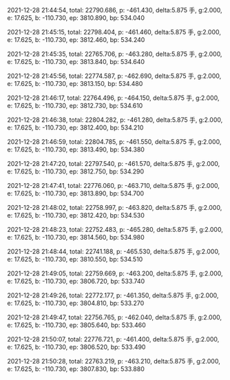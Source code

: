 2021-12-28 21:44:54, total: 22790.686, p: -461.430, delta:5.875 手, g:2.000, e: 17.625, b: -110.730, ep: 3810.890, bp: 534.040

2021-12-28 21:45:15, total: 22798.404, p: -461.460, delta:5.875 手, g:2.000, e: 17.625, b: -110.730, ep: 3812.460, bp: 534.240

2021-12-28 21:45:35, total: 22765.706, p: -463.280, delta:5.875 手, g:2.000, e: 17.625, b: -110.730, ep: 3813.840, bp: 534.640

2021-12-28 21:45:56, total: 22774.587, p: -462.690, delta:5.875 手, g:2.000, e: 17.625, b: -110.730, ep: 3813.150, bp: 534.480

2021-12-28 21:46:17, total: 22764.496, p: -464.150, delta:5.875 手, g:2.000, e: 17.625, b: -110.730, ep: 3812.730, bp: 534.610

2021-12-28 21:46:38, total: 22804.282, p: -461.280, delta:5.875 手, g:2.000, e: 17.625, b: -110.730, ep: 3812.400, bp: 534.210

2021-12-28 21:46:59, total: 22804.785, p: -461.550, delta:5.875 手, g:2.000, e: 17.625, b: -110.730, ep: 3813.490, bp: 534.380

2021-12-28 21:47:20, total: 22797.540, p: -461.570, delta:5.875 手, g:2.000, e: 17.625, b: -110.730, ep: 3812.750, bp: 534.290

2021-12-28 21:47:41, total: 22776.060, p: -463.710, delta:5.875 手, g:2.000, e: 17.625, b: -110.730, ep: 3813.890, bp: 534.700

2021-12-28 21:48:02, total: 22758.997, p: -463.820, delta:5.875 手, g:2.000, e: 17.625, b: -110.730, ep: 3812.420, bp: 534.530

2021-12-28 21:48:23, total: 22752.483, p: -465.280, delta:5.875 手, g:2.000, e: 17.625, b: -110.730, ep: 3814.560, bp: 534.980

2021-12-28 21:48:44, total: 22741.188, p: -465.530, delta:5.875 手, g:2.000, e: 17.625, b: -110.730, ep: 3810.550, bp: 534.510

2021-12-28 21:49:05, total: 22759.669, p: -463.200, delta:5.875 手, g:2.000, e: 17.625, b: -110.730, ep: 3806.720, bp: 533.740

2021-12-28 21:49:26, total: 22772.177, p: -461.350, delta:5.875 手, g:2.000, e: 17.625, b: -110.730, ep: 3804.810, bp: 533.270

2021-12-28 21:49:47, total: 22756.765, p: -462.040, delta:5.875 手, g:2.000, e: 17.625, b: -110.730, ep: 3805.640, bp: 533.460

2021-12-28 21:50:07, total: 22776.721, p: -461.400, delta:5.875 手, g:2.000, e: 17.625, b: -110.730, ep: 3806.520, bp: 533.490

2021-12-28 21:50:28, total: 22763.219, p: -463.210, delta:5.875 手, g:2.000, e: 17.625, b: -110.730, ep: 3807.830, bp: 533.880